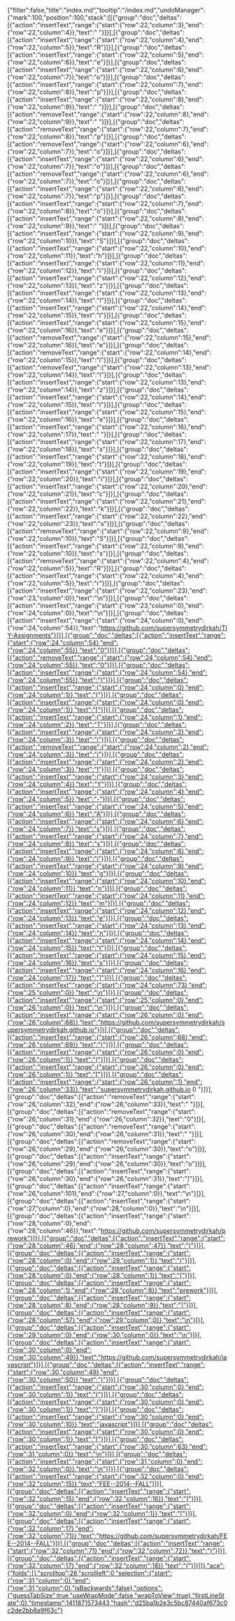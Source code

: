 {"filter":false,"title":"index.md","tooltip":"/index.md","undoManager":{"mark":100,"position":100,"stack":[[{"group":"doc","deltas":[{"action":"insertText","range":{"start":{"row":22,"column":3},"end":{"row":22,"column":4}},"text":" "}]}],[{"group":"doc","deltas":[{"action":"insertText","range":{"start":{"row":22,"column":4},"end":{"row":22,"column":5}},"text":"R"}]}],[{"group":"doc","deltas":[{"action":"insertText","range":{"start":{"row":22,"column":5},"end":{"row":22,"column":6}},"text":"e"}]}],[{"group":"doc","deltas":[{"action":"insertText","range":{"start":{"row":22,"column":6},"end":{"row":22,"column":7}},"text":"o"}]}],[{"group":"doc","deltas":[{"action":"insertText","range":{"start":{"row":22,"column":7},"end":{"row":22,"column":8}},"text":"p"}]}],[{"group":"doc","deltas":[{"action":"insertText","range":{"start":{"row":22,"column":8},"end":{"row":22,"column":9}},"text":" "}]}],[{"group":"doc","deltas":[{"action":"removeText","range":{"start":{"row":22,"column":8},"end":{"row":22,"column":9}},"text":" "}]}],[{"group":"doc","deltas":[{"action":"removeText","range":{"start":{"row":22,"column":7},"end":{"row":22,"column":8}},"text":"p"}]}],[{"group":"doc","deltas":[{"action":"removeText","range":{"start":{"row":22,"column":6},"end":{"row":22,"column":7}},"text":"o"}]}],[{"group":"doc","deltas":[{"action":"insertText","range":{"start":{"row":22,"column":6},"end":{"row":22,"column":7}},"text":"o"}]}],[{"group":"doc","deltas":[{"action":"removeText","range":{"start":{"row":22,"column":6},"end":{"row":22,"column":7}},"text":"o"}]}],[{"group":"doc","deltas":[{"action":"insertText","range":{"start":{"row":22,"column":6},"end":{"row":22,"column":7}},"text":"p"}]}],[{"group":"doc","deltas":[{"action":"insertText","range":{"start":{"row":22,"column":7},"end":{"row":22,"column":8}},"text":"o"}]}],[{"group":"doc","deltas":[{"action":"insertText","range":{"start":{"row":22,"column":8},"end":{"row":22,"column":9}},"text":" "}]}],[{"group":"doc","deltas":[{"action":"insertText","range":{"start":{"row":22,"column":9},"end":{"row":22,"column":10}},"text":"S"}]}],[{"group":"doc","deltas":[{"action":"insertText","range":{"start":{"row":22,"column":10},"end":{"row":22,"column":11}},"text":"h"}]}],[{"group":"doc","deltas":[{"action":"insertText","range":{"start":{"row":22,"column":11},"end":{"row":22,"column":12}},"text":"i"}]}],[{"group":"doc","deltas":[{"action":"insertText","range":{"start":{"row":22,"column":12},"end":{"row":22,"column":13}},"text":"z"}]}],[{"group":"doc","deltas":[{"action":"insertText","range":{"start":{"row":22,"column":13},"end":{"row":22,"column":14}},"text":"l"}]}],[{"group":"doc","deltas":[{"action":"insertText","range":{"start":{"row":22,"column":14},"end":{"row":22,"column":15}},"text":"l"}]}],[{"group":"doc","deltas":[{"action":"insertText","range":{"start":{"row":22,"column":15},"end":{"row":22,"column":16}},"text":"e"}]}],[{"group":"doc","deltas":[{"action":"removeText","range":{"start":{"row":22,"column":15},"end":{"row":22,"column":16}},"text":"e"}]}],[{"group":"doc","deltas":[{"action":"removeText","range":{"start":{"row":22,"column":14},"end":{"row":22,"column":15}},"text":"l"}]}],[{"group":"doc","deltas":[{"action":"removeText","range":{"start":{"row":22,"column":13},"end":{"row":22,"column":14}},"text":"l"}]}],[{"group":"doc","deltas":[{"action":"insertText","range":{"start":{"row":22,"column":13},"end":{"row":22,"column":14}},"text":"z"}]}],[{"group":"doc","deltas":[{"action":"insertText","range":{"start":{"row":22,"column":14},"end":{"row":22,"column":15}},"text":"l"}]}],[{"group":"doc","deltas":[{"action":"insertText","range":{"start":{"row":22,"column":15},"end":{"row":22,"column":16}},"text":"e"}]}],[{"group":"doc","deltas":[{"action":"insertText","range":{"start":{"row":22,"column":16},"end":{"row":22,"column":17}},"text":" "}]}],[{"group":"doc","deltas":[{"action":"insertText","range":{"start":{"row":22,"column":17},"end":{"row":22,"column":18}},"text":"s"}]}],[{"group":"doc","deltas":[{"action":"insertText","range":{"start":{"row":22,"column":18},"end":{"row":22,"column":19}},"text":"t"}]}],[{"group":"doc","deltas":[{"action":"insertText","range":{"start":{"row":22,"column":19},"end":{"row":22,"column":20}},"text":"i"}]}],[{"group":"doc","deltas":[{"action":"insertText","range":{"start":{"row":22,"column":20},"end":{"row":22,"column":21}},"text":"c"}]}],[{"group":"doc","deltas":[{"action":"insertText","range":{"start":{"row":22,"column":21},"end":{"row":22,"column":22}},"text":"k"}]}],[{"group":"doc","deltas":[{"action":"insertText","range":{"start":{"row":22,"column":22},"end":{"row":22,"column":23}},"text":"s"}]}],[{"group":"doc","deltas":[{"action":"removeText","range":{"start":{"row":22,"column":9},"end":{"row":22,"column":10}},"text":"S"}]}],[{"group":"doc","deltas":[{"action":"insertText","range":{"start":{"row":22,"column":9},"end":{"row":22,"column":10}},"text":"s"}]}],[{"group":"doc","deltas":[{"action":"removeText","range":{"start":{"row":22,"column":4},"end":{"row":22,"column":5}},"text":"R"}]}],[{"group":"doc","deltas":[{"action":"insertText","range":{"start":{"row":22,"column":4},"end":{"row":22,"column":5}},"text":"r"}]}],[{"group":"doc","deltas":[{"action":"insertText","range":{"start":{"row":22,"column":23},"end":{"row":23,"column":0}},"text":"\n"}]}],[{"group":"doc","deltas":[{"action":"insertText","range":{"start":{"row":23,"column":0},"end":{"row":24,"column":0}},"text":"\n"}]}],[{"group":"doc","deltas":[{"action":"insertText","range":{"start":{"row":24,"column":0},"end":{"row":24,"column":54}},"text":"https://github.com/supersymmetrydirkah/TIY-Assignments"}]}],[{"group":"doc","deltas":[{"action":"insertText","range":{"start":{"row":24,"column":54},"end":{"row":24,"column":55}},"text":"0"}]}],[{"group":"doc","deltas":[{"action":"removeText","range":{"start":{"row":24,"column":54},"end":{"row":24,"column":55}},"text":"0"}]}],[{"group":"doc","deltas":[{"action":"insertText","range":{"start":{"row":24,"column":54},"end":{"row":24,"column":55}},"text":")"}]}],[{"group":"doc","deltas":[{"action":"insertText","range":{"start":{"row":24,"column":0},"end":{"row":24,"column":1}},"text":"("}]}],[{"group":"doc","deltas":[{"action":"insertText","range":{"start":{"row":24,"column":0},"end":{"row":24,"column":1}},"text":"["}]}],[{"group":"doc","deltas":[{"action":"insertText","range":{"start":{"row":24,"column":1},"end":{"row":24,"column":2}},"text":"T"}]}],[{"group":"doc","deltas":[{"action":"insertText","range":{"start":{"row":24,"column":2},"end":{"row":24,"column":3}},"text":"i"}]}],[{"group":"doc","deltas":[{"action":"removeText","range":{"start":{"row":24,"column":2},"end":{"row":24,"column":3}},"text":"i"}]}],[{"group":"doc","deltas":[{"action":"insertText","range":{"start":{"row":24,"column":2},"end":{"row":24,"column":3}},"text":"I"}]}],[{"group":"doc","deltas":[{"action":"insertText","range":{"start":{"row":24,"column":3},"end":{"row":24,"column":4}},"text":"Y"}]}],[{"group":"doc","deltas":[{"action":"insertText","range":{"start":{"row":24,"column":4},"end":{"row":24,"column":5}},"text":"-"}]}],[{"group":"doc","deltas":[{"action":"insertText","range":{"start":{"row":24,"column":5},"end":{"row":24,"column":6}},"text":"A"}]}],[{"group":"doc","deltas":[{"action":"insertText","range":{"start":{"row":24,"column":6},"end":{"row":24,"column":7}},"text":"s"}]}],[{"group":"doc","deltas":[{"action":"insertText","range":{"start":{"row":24,"column":7},"end":{"row":24,"column":8}},"text":"s"}]}],[{"group":"doc","deltas":[{"action":"insertText","range":{"start":{"row":24,"column":8},"end":{"row":24,"column":9}},"text":"i"}]}],[{"group":"doc","deltas":[{"action":"insertText","range":{"start":{"row":24,"column":9},"end":{"row":24,"column":10}},"text":"g"}]}],[{"group":"doc","deltas":[{"action":"insertText","range":{"start":{"row":24,"column":10},"end":{"row":24,"column":11}},"text":"n"}]}],[{"group":"doc","deltas":[{"action":"insertText","range":{"start":{"row":24,"column":11},"end":{"row":24,"column":12}},"text":"m"}]}],[{"group":"doc","deltas":[{"action":"insertText","range":{"start":{"row":24,"column":12},"end":{"row":24,"column":13}},"text":"e"}]}],[{"group":"doc","deltas":[{"action":"insertText","range":{"start":{"row":24,"column":13},"end":{"row":24,"column":14}},"text":"n"}]}],[{"group":"doc","deltas":[{"action":"insertText","range":{"start":{"row":24,"column":14},"end":{"row":24,"column":15}},"text":"t"}]}],[{"group":"doc","deltas":[{"action":"insertText","range":{"start":{"row":24,"column":15},"end":{"row":24,"column":16}},"text":"s"}]}],[{"group":"doc","deltas":[{"action":"insertText","range":{"start":{"row":24,"column":16},"end":{"row":24,"column":17}},"text":"]"}]}],[{"group":"doc","deltas":[{"action":"insertText","range":{"start":{"row":24,"column":73},"end":{"row":25,"column":0}},"text":"\n"}]}],[{"group":"doc","deltas":[{"action":"insertText","range":{"start":{"row":25,"column":0},"end":{"row":26,"column":0}},"text":"\n"}]}],[{"group":"doc","deltas":[{"action":"insertText","range":{"start":{"row":26,"column":0},"end":{"row":26,"column":68}},"text":"https://github.com/supersymmetrydirkah/supersymmetrydirkah.github.io"}]}],[{"group":"doc","deltas":[{"action":"insertText","range":{"start":{"row":26,"column":68},"end":{"row":26,"column":69}},"text":")"}]}],[{"group":"doc","deltas":[{"action":"insertText","range":{"start":{"row":26,"column":0},"end":{"row":26,"column":1}},"text":"("}]}],[{"group":"doc","deltas":[{"action":"insertText","range":{"start":{"row":26,"column":0},"end":{"row":26,"column":1}},"text":"["}]}],[{"group":"doc","deltas":[{"action":"insertText","range":{"start":{"row":26,"column":1},"end":{"row":26,"column":33}},"text":"supersymmetrydirkah.github.io 0 "}]}],[{"group":"doc","deltas":[{"action":"removeText","range":{"start":{"row":26,"column":32},"end":{"row":26,"column":33}},"text":" "}]}],[{"group":"doc","deltas":[{"action":"removeText","range":{"start":{"row":26,"column":31},"end":{"row":26,"column":32}},"text":"0"}]}],[{"group":"doc","deltas":[{"action":"removeText","range":{"start":{"row":26,"column":30},"end":{"row":26,"column":31}},"text":" "}]}],[{"group":"doc","deltas":[{"action":"removeText","range":{"start":{"row":26,"column":29},"end":{"row":26,"column":30}},"text":"o"}]}],[{"group":"doc","deltas":[{"action":"insertText","range":{"start":{"row":26,"column":29},"end":{"row":26,"column":30}},"text":"o"}]}],[{"group":"doc","deltas":[{"action":"insertText","range":{"start":{"row":26,"column":30},"end":{"row":26,"column":31}},"text":"]"}]}],[{"group":"doc","deltas":[{"action":"insertText","range":{"start":{"row":26,"column":101},"end":{"row":27,"column":0}},"text":"\n"}]}],[{"group":"doc","deltas":[{"action":"insertText","range":{"start":{"row":27,"column":0},"end":{"row":28,"column":0}},"text":"\n"}]}],[{"group":"doc","deltas":[{"action":"insertText","range":{"start":{"row":28,"column":0},"end":{"row":28,"column":46}},"text":"https://github.com/supersymmetrydirkah/prework"}]}],[{"group":"doc","deltas":[{"action":"insertText","range":{"start":{"row":28,"column":46},"end":{"row":28,"column":47}},"text":")"}]}],[{"group":"doc","deltas":[{"action":"insertText","range":{"start":{"row":28,"column":0},"end":{"row":28,"column":1}},"text":"("}]}],[{"group":"doc","deltas":[{"action":"insertText","range":{"start":{"row":28,"column":0},"end":{"row":28,"column":1}},"text":"["}]}],[{"group":"doc","deltas":[{"action":"insertText","range":{"start":{"row":28,"column":1},"end":{"row":28,"column":8}},"text":"prework"}]}],[{"group":"doc","deltas":[{"action":"insertText","range":{"start":{"row":28,"column":8},"end":{"row":28,"column":9}},"text":"]"}]}],[{"group":"doc","deltas":[{"action":"insertText","range":{"start":{"row":28,"column":57},"end":{"row":29,"column":0}},"text":"\n"}]}],[{"group":"doc","deltas":[{"action":"insertText","range":{"start":{"row":29,"column":0},"end":{"row":30,"column":0}},"text":"\n"}]}],[{"group":"doc","deltas":[{"action":"insertText","range":{"start":{"row":30,"column":0},"end":{"row":30,"column":49}},"text":"https://github.com/supersymmetrydirkah/javascript"}]}],[{"group":"doc","deltas":[{"action":"insertText","range":{"start":{"row":30,"column":49},"end":{"row":30,"column":50}},"text":")"}]}],[{"group":"doc","deltas":[{"action":"insertText","range":{"start":{"row":30,"column":0},"end":{"row":30,"column":1}},"text":"("}]}],[{"group":"doc","deltas":[{"action":"insertText","range":{"start":{"row":30,"column":0},"end":{"row":30,"column":1}},"text":"]"}]}],[{"group":"doc","deltas":[{"action":"insertText","range":{"start":{"row":30,"column":0},"end":{"row":30,"column":10}},"text":"javascript"}]}],[{"group":"doc","deltas":[{"action":"insertText","range":{"start":{"row":30,"column":0},"end":{"row":30,"column":1}},"text":"["}]}],[{"group":"doc","deltas":[{"action":"insertText","range":{"start":{"row":30,"column":63},"end":{"row":31,"column":0}},"text":"\n"}]}],[{"group":"doc","deltas":[{"action":"insertText","range":{"start":{"row":31,"column":0},"end":{"row":32,"column":0}},"text":"\n"}]}],[{"group":"doc","deltas":[{"action":"insertText","range":{"start":{"row":32,"column":0},"end":{"row":32,"column":15}},"text":"FEE--2014--FALL"}]}],[{"group":"doc","deltas":[{"action":"insertText","range":{"start":{"row":32,"column":15},"end":{"row":32,"column":16}},"text":"]"}]}],[{"group":"doc","deltas":[{"action":"insertText","range":{"start":{"row":32,"column":0},"end":{"row":32,"column":1}},"text":"["}]}],[{"group":"doc","deltas":[{"action":"insertText","range":{"start":{"row":32,"column":17},"end":{"row":32,"column":71}},"text":"https://github.com/supersymmetrydirkah/FEE--2014--FALL"}]}],[{"group":"doc","deltas":[{"action":"insertText","range":{"start":{"row":32,"column":71},"end":{"row":32,"column":72}},"text":")"}]}],[{"group":"doc","deltas":[{"action":"insertText","range":{"start":{"row":32,"column":17},"end":{"row":32,"column":18}},"text":"("}]}]]},"ace":{"folds":[],"scrolltop":26,"scrollleft":0,"selection":{"start":{"row":31,"column":0},"end":{"row":31,"column":0},"isBackwards":false},"options":{"guessTabSize":true,"useWrapMode":false,"wrapToView":true},"firstLineState":0},"timestamp":1411871573443,"hash":"d25ba1b2e3c5bc87440af673c0c2de2bb8a9f63c"}